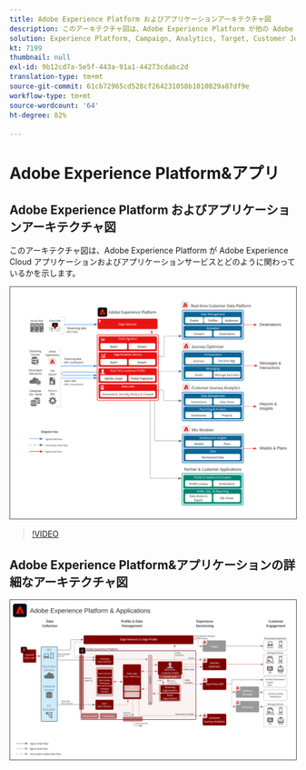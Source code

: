 ```yaml
---
title: Adobe Experience Platform およびアプリケーションアーキテクチャ図
description: このアーキテクチャ図は、Adobe Experience Platform が他の Adobe Experience Cloud アプリケーションおよびアプリケーションサービスとどのように関わっているかを示します。
solution: Experience Platform, Campaign, Analytics, Target, Customer Journey Analytics, Journey Orchestration, Offer Decisioning, Real-time Customer Data Platform
kt: 7199
thumbnail: null
exl-id: 9b12cd7a-5e5f-443a-91a1-44273cdabc2d
translation-type: tm+mt
source-git-commit: 61cb72965cd528cf264231058b1010829a87df9e
workflow-type: tm+mt
source-wordcount: '64'
ht-degree: 82%

---
```


# Adobe Experience Platform&amp;アプリ

## Adobe Experience Platform およびアプリケーションアーキテクチャ図

このアーキテクチャ図は、Adobe Experience Platform が Adobe Experience Cloud アプリケーションおよびアプリケーションサービスとどのように関わっているかを示します。

<img src="assets/aep+apps.svg" alt="Experience Platform およびアプリケーション" style="border:1px solid #4a4a4a" />

>[!VIDEO](https://video.tv.adobe.com/v/32456/?quality=12&learn=on)

## Adobe Experience Platform&amp;アプリケーションの詳細なアーキテクチャ図

<img src="assets/aep+apps2.svg" alt="Experience Platform およびアプリケーション" style="border:1px solid #4a4a4a" />
